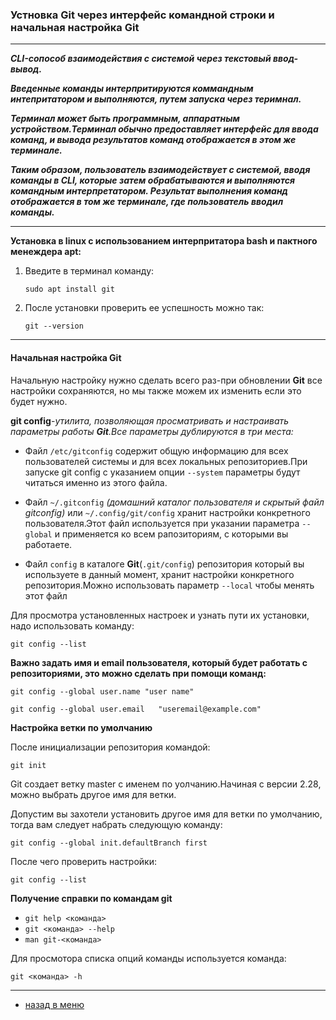 <!DOCTYPE html>
<html>
<head>
    <style>
        body {
            background-image: url('back2.jpeg');
            background-size: cover; /* чтобы изображение занимало всю площадь */
            background-repeat: no-repeat; /* чтобы изображение не повторялось */
        }
    </style>
</head>
<body>


### Устновка Git через интерфейс командной строки и начальная настройка Git

---

***CLI-сопособ взаимодействия с системой через текстовый ввод-вывод.***

***Введенные команды интерпритируются коммандным интепритатором и выполняются, путем запуска через теримнал.***

***Терминал может быть программным, аппаратным устройством.Терминал обычно предоставляет интерфейс для ввода команд, и вывода результатов команд отображается в этом же терминале.***

***Таким образом, пользователь взаимодействует с системой, вводя команды в CLI, которые затем обрабатываются и выполняются командным интерпретатором. Результат выполнения команд отображается в том же терминале, где пользователь вводил команды.***

---

**Установка в linux c использованием интерпритатора bash и пактного менеждера apt:**

1. Введите в терминал команду:
    
    `sudo apt install git`
2. После установки проверить ее успешность можно так:

    `git --version`

---

#### Начальная настройка Git

Начальную настройку нужно сделать всего раз-при обновлении **Git** все настройки сохраняются, но мы также можем их изменить если это будет нужно.

**git config**-*утилита, позволяющая просматривать и настраивать параметры работы **Git**.Все параметры дублируются в три места:*

* Файл `/etc/gitconfig` содержит общую информацию для всех пользователей системы и для всех локальных репозиториев.При запуске git config с указанием опции `--system` параметры будут читаться именно из этого файла.

* Файл `~/.gitconfig` *(домашний каталог пользователя и скрытый файл gitconfig)* или `~/.config/git/config` хранит настройки конкретного пользователя.Этот файл используется при указании параметра `--global` и применяется ко всем рапозиториям, с которыми вы работаете.

* Файл `config` в каталоге **Git**(`.git/config`) репозитория который вы используете в данный момент, хранит настройки конкретного репозитория.Можно использовать параметр `--local` чтобы менять этот файл

Для просмотра установленных настроек и узнать пути их установки, надо использовать команду:

`git config --list` 

**Важно задать имя и email пользователя, который будет работать с репозиториями, это можно сделать при помощи команд:**

```
git config --global user.name "user name"

git config --global user.email   "useremail@example.com" 
```

**Настройка ветки по умолчанию**

После инициализации репозитория командой: 

`git init`

Git создает ветку master с именем по уолчанию.Начиная с версии 2.28, можно выбрать другое имя для ветки.

Допустим вы захотели установить другое имя для ветки по умолчанию,
тогда вам следует набрать следующую команду:

`git config --global init.defaultBranch first`

После чего проверить настройки:

`git config --list`

**Получение справки по командам git**

* `git help <команда>`
* `git <команда> --help`
* `man git-<команда>`

Для просмотора списка опций команды используется команда:

`git <команда> -h`

---

* [назад в меню](./readme.md "назад в меню")







